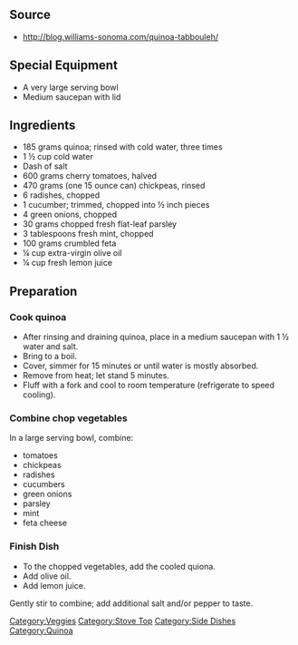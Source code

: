 ## Source

-   <http://blog.williams-sonoma.com/quinoa-tabbouleh/>

## Special Equipment

-   A very large serving bowl
-   Medium saucepan with lid

## Ingredients

-   185 grams quinoa; rinsed with cold water, three times
-   1 ½ cup cold water
-   Dash of salt
-   600 grams cherry tomatoes, halved
-   470 grams (one 15 ounce can) chickpeas, rinsed
-   6 radishes, chopped
-   1 cucumber; trimmed, chopped into ½ inch pieces
-   4 green onions, chopped
-   30 grams chopped fresh flat-leaf parsley
-   3 tablespoons fresh mint, chopped
-   100 grams crumbled feta
-   ¼ cup extra-virgin olive oil
-   ¼ cup fresh lemon juice

## Preparation

### Cook quinoa

-   After rinsing and draining quinoa, place in a medium saucepan with 1
    ½ water and salt.
-   Bring to a boil.
-   Cover, simmer for 15 minutes or until water is mostly absorbed.
-   Remove from heat; let stand 5 minutes.
-   Fluff with a fork and cool to room temperature (refrigerate to speed
    cooling).

### Combine chop vegetables

In a large serving bowl, combine:

-   tomatoes
-   chickpeas
-   radishes
-   cucumbers
-   green onions
-   parsley
-   mint
-   feta cheese

### Finish Dish

-   To the chopped vegetables, add the cooled quiona.
-   Add olive oil.
-   Add lemon juice.

Gently stir to combine; add additional salt and/or pepper to taste.

[Category:Veggies](Category:Veggies "wikilink") [Category:Stove
Top](Category:Stove_Top "wikilink") [Category:Side
Dishes](Category:Side_Dishes "wikilink")
[Category:Quinoa](Category:Quinoa "wikilink")